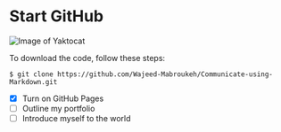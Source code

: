 # Start  GitHub 
![Image of Yaktocat](https://media.istockphoto.com/id/537331500/photo/programming-code-abstract-technology-background-of-software-deve.jpg?s=1024x1024&w=is&k=20&c=ffZ9DMUWJuqSOgFds4ltM_71PRVfBBu5vhPznWewDOM=)


To download the code, follow these steps:

~~~
$ git clone https://github.com/Wajeed-Mabroukeh/Communicate-using-Markdown.git

~~~

- [x] Turn on GitHub Pages
- [ ] Outline my portfolio
- [ ] Introduce myself to the world
